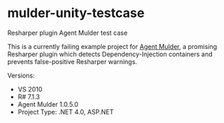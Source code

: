 mulder-unity-testcase
=====================

Resharper plugin Agent Mulder test case


This is a currently failing example project for [Agent Mulder](http://hmemcpy.github.io/AgentMulder/),
a promising Resharper plugin which detects Dependency-Injection containers and 
prevents false-positive Resharper warnings.

Versions:

- VS 2010
- R# 7.1.3
- Agent Mulder 1.0.5.0
- Project Type: .NET 4.0, ASP.NET

